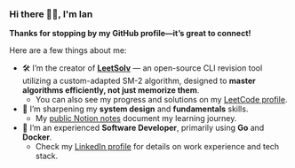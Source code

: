 ### Hi there 🙋🏻, I'm Ian

**Thanks for stopping by my GitHub profile—it’s great to connect!**

Here are a few things about me:

- 🛠️ I’m the creator of **[LeetSolv](https://github.com/eannchen/leetsolv)** — an open-source CLI revision tool utilizing a custom-adapted SM-2 algorithm, designed to **master algorithms efficiently, not just memorize them**.
  - You can also see my progress and solutions on my [LeetCode profile](https://leetcode.com/eannchen/).
- 🌱 I’m sharpening my **system design** and **fundamentals** skills.
  - My [public Notion notes](https://eann-dev.notion.site/Ian-s-Public-Dev-Notebook-aa1ec114fa0747ee90d81e64f97d551e?source=copy_link) document my learning journey.
- 💼 I’m an experienced **Software Developer**, primarily using **Go** and **Docker**.
  - Check my [LinkedIn profile](https://linkedin.com/in/eannchen/) for details on work experience and tech stack.
